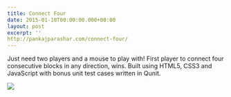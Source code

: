 ```yaml
---
title: Connect Four
date: 2015-01-10T00:00:00.000+00:00
layout: post
excerpt: ''
http://pankajparashar.com/connect-four/
---
```


Just need two players and a mouse to play with! First player to connect four
consecutive blocks in any direction, wins. Built using HTML5, CSS3 and JavaScript
with bonus unit test cases written in Qunit.

![](https://res.cloudinary.com/dw9fem4ki/image/upload/c_scale,w_800/v1418907523/connect_four.png)